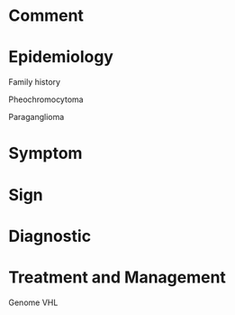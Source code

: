 # Comment

# Epidemiology

Family history

Pheochromocytoma

Paraganglioma

# Symptom

# Sign

# Diagnostic

# Treatment and Management

Genome VHL
